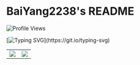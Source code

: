 # BaiYang2238's README
![Profile Views](https://komarev.com/ghpvc/?username=BaiYang2238&color=red)

[![Typing SVG](https://readme-typing-svg.demolab.com/?lines=Le+progrès+est+le+but,;l’idéal+est+le+type.)](https://git.io/typing-svg)

<a href="https://github.com/BaiYang2238">
    <table>
        <tr>
            <td>
                <img align="center" src="https://github-readme-stats.vercel.app/api?username=BaiYang2238&show_icons=true&hide_border=true&icon_color=ffca28&title_color=ffa000" />
            </td>
            <td>
                <img align="center" src="https://github-readme-stats.vercel.app/api/top-langs/?username=BaiYang2238&layout=compact&hide_border=true&title_color=ffa000" />
            </td>
        </tr>
    </table>
</a>
